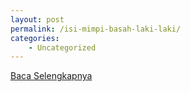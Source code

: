 ```yaml
---
layout: post
permalink: /isi-mimpi-basah-laki-laki/
categories:
    - Uncategorized
---
```


[Baca Selengkapnya](/01)